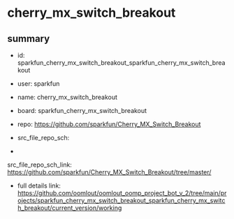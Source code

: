 # cherry_mx_switch_breakout
 
## summary 
* id: sparkfun_cherry_mx_switch_breakout_sparkfun_cherry_mx_switch_breakout
* user: sparkfun
* name: cherry_mx_switch_breakout
* board: sparkfun_cherry_mx_switch_breakout
* repo: https://github.com/sparkfun/Cherry_MX_Switch_Breakout



* src_file_repo_sch: 
*
 src_file_repo_sch_link: https://github.com/sparkfun/Cherry_MX_Switch_Breakout/tree/master/
* full details link: https://github.com/oomlout/oomlout_oomp_project_bot_v_2/tree/main/projects/sparkfun_cherry_mx_switch_breakout_sparkfun_cherry_mx_switch_breakout/current_version/working  






